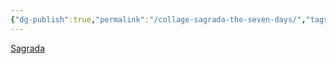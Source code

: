 ```yaml
---
{"dg-publish":true,"permalink":"/collage-sagrada-the-seven-days/","tags":["c/tree","c/person","c/pregnant","c/couple","c/green","c/uncollage","c/genesis","c/sagrada","c/religion"],"created":"2024-01-01T15:38:05.081-05:00","updated":"2024-01-01T17:15:51.866-05:00"}
---
```



[Sagrada](https://www.instagram.com/p/BwGWg2cjwhQ/)